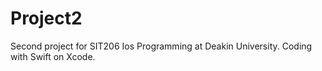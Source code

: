 # Project2
Second project for SIT206 Ios Programming at Deakin University. Coding with Swift on Xcode.
